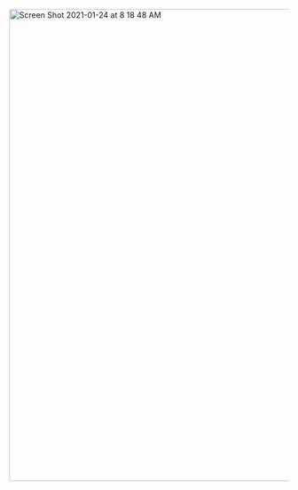 <img width="851" alt="Screen Shot 2021-01-24 at 8 18 48 AM" src="https://user-images.githubusercontent.com/55333197/105633212-e2142b80-5e1c-11eb-8de4-0e3ab4b319a5.png">
